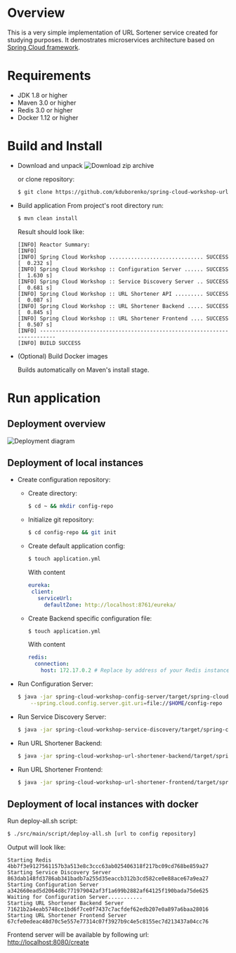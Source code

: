 # Overview

This is a very simple implementation of URL Sortener service created for studying purposes. It demostrates microservices architecture based on [Spring Cloud framework](http://cloud.spring.io/).

# Requirements

* JDK 1.8 or higher
* Maven 3.0 or higher
* Redis 3.0 or higher
* Docker 1.12 or higher

# Build and Install

* Download and unpack
    ![Download zip archive](http://www.clipular.com/c/6151574154117120.png?k=1qXK33dSbTQlaELVhZ3q28rJJVk)
    
    or clone repository:
    
    ```sh
    $ git clone https://github.com/kduborenko/spring-cloud-workshop-url-shortener.git
    ```
* Build application
    From project's root directory run:
    
    ```sh
    $ mvn clean install
    ```
    
    Result should look like:
    
    ```
    [INFO] Reactor Summary:
    [INFO]
    [INFO] Spring Cloud Workshop .............................. SUCCESS [  0.232 s]
    [INFO] Spring Cloud Workshop :: Configuration Server ...... SUCCESS [  1.630 s]
    [INFO] Spring Cloud Workshop :: Service Discovery Server .. SUCCESS [  0.681 s]
    [INFO] Spring Cloud Workshop :: URL Shortener API ......... SUCCESS [  0.087 s]
    [INFO] Spring Cloud Workshop :: URL Shortener Backend ..... SUCCESS [  0.845 s]
    [INFO] Spring Cloud Workshop :: URL Shortener Frontend .... SUCCESS [  0.507 s]
    [INFO] ------------------------------------------------------------------------
    [INFO] BUILD SUCCESS
    ```
    
* (Optional) Build Docker images

    Builds automatically on Maven's install stage.
    
# Run application

## Deployment overview

![Deployment diagram](https://docs.google.com/drawings/d/1xilPK_p60sVNcpOod4x9wjNWi4RzWcxvPWkFsOsYYz8/export/png)

## Deployment of local instances

* Create configuration repository:
    
    * Create directory:
        
        ```sh
        $ cd ~ && mkdir config-repo
        ```
        
    * Initialize git repository:
    
        ```sh
        $ cd config-repo && git init
        ```
        
    * Create default application config:
    
        ```sh
        $ touch application.yml
        ```
        
        With content
        
        ```yaml
        eureka:
         client:
           serviceUrl:
             defaultZone: http://localhost:8761/eureka/
        ```
       
    * Create Backend specific configuration file:
    
        ```sh
        $ touch application.yml
        ```
       
        With content
       
        ```yaml
        redis:
          connection:
            host: 172.17.0.2 # Replace by address of your Redis instance
        ```

* Run Configuration Server:
    
    ```sh
    $ java -jar spring-cloud-workshop-config-server/target/spring-cloud-workshop-config-server-1.0-SNAPSHOT.jar \
        --spring.cloud.config.server.git.uri=file://$HOME/config-repo
    ```

* Run Service Discovery Server:

    ```sh
    $ java -jar spring-cloud-workshop-service-discovery/target/spring-cloud-workshop-service-discovery-1.0-SNAPSHOT.jar 
    ```

* Run URL Shortener Backend:

    ```sh
    $ java -jar spring-cloud-workshop-url-shortener-backend/target/spring-cloud-workshop-url-shortener-backend-1.0-SNAPSHOT.jar 
    ```

* Run URL Shortener Frontend:

    ```sh
    $ java -jar spring-cloud-workshop-url-shortener-frontend/target/spring-cloud-workshop-url-shortener-frontend-1.0-SNAPSHOT.jar 
    ```

## Deployment of local instances with docker

Run deploy-all.sh script:

```sh
$ ./src/main/script/deploy-all.sh [url to config repository]
```
    
Output will look like:
    
```
Starting Redis
4bb7f3e9127561157b3a513e8c3ccc63ab025406318f217bc09cd768be859a27
Starting Service Discovery Server
863dab148fd3786ab341badb7a255d35eaccb312b3cd582ce0e88ace67a9ea27
Starting Configuration Server
a342660ead5d2064d8c771979042af3f1a699b2882af64125f190bada75de625
Waiting for Configuration Server...........
Starting URL Shortener Backend Server
71621b2a4eab5748ce1bd6f7ce0f7437c7acfdef62edb207e0a897a6baa28016
Starting URL Shortener Frontend Server
67cfe0edeac48d70c5e557e77314c07f3927b9c4e5c8155ec7d213437a04cc76
```
    
Frontend server will be available by following url: [http://localhost:8080/create](http://localhost:8080/create)    
    
